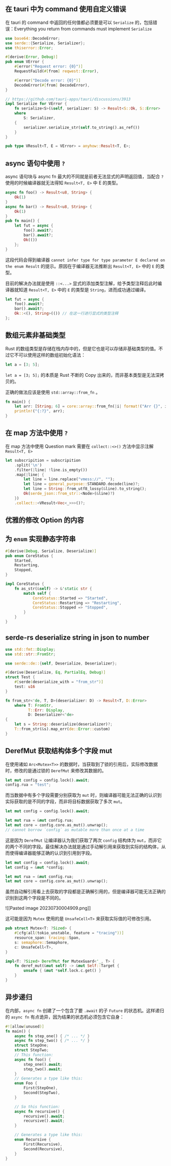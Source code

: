 ## 在 tauri 中为 command 使用自定义错误

在 tauri 的 command 中返回的任何值都必须要是可以 `Serialize` 的，包括错误：Everything you return from commands must implement `Serialize`

```rust
use base64::DecodeError;
use serde::{Serialize, Serializer};
use thiserror::Error;

#[derive(Error, Debug)]
pub enum VError {
    #[error("Request error: {0}")]
    RequestFaild(#[from] reqwest::Error),

    #[error("Decode error: {0}")]
    DecodeError(#[from] DecodeError),
}

// https://github.com/tauri-apps/tauri/discussions/3913
impl Serialize for VError {
    fn serialize<S>(&self, serializer: S) -> Result<S::Ok, S::Error>
    where
        S: Serializer,
    {
        serializer.serialize_str(self.to_string().as_ref())
    }
}

pub type VResult<T, E = VError> = anyhow::Result<T, E>;
```

## async 语句中使用 `?`

async 语句块与 async fn 最大的不同就是前者无法显式的声明返回值，当配合 `?` 使用的时候编译器就无法得知 `Result<T, E>` 中 E 的类型。

```rust
async fn foo() -> Result<u8, String> {
    Ok(1)
}
async fn bar() -> Result<u8, String> {
    Ok(1)
}
pub fn main() {
    let fut = async {
        foo().await?;
        bar().await?;
        Ok(())
    };
}
```

这段代码会得到编译器 `cannot infer type for type parameter E declared on the enum Result` 的提示。原因在于编译器无法推断出 `Result<T, E>` 中的 `E` 的类型。

目前的解决办法就是使用 `::<...>` 显式的添加类型注解，给予类型注释后此时编译器就知道 `Result<T, E>` 中的 `E` 的类型是 `String`，进而成功通过编译。

```rust
let fut = async {
    foo().await?;
    bar().await?;
    Ok::<(), String>(()) // 在这一行进行显式的类型注释
};
```

## 数组元素非基础类型

Rust 的数组类型是存储在栈内存中的，但是它也是可以存储非基础类型的值。不过它不可以使用这样的数组初始化语法：

```rust
let a = [3; 5];
```

`let a = [3; 5];` 的本质是 Rust 不断的 Copy 出来的，而非基本类型是无法深拷贝的。

正确的做法应该是使用 `std::array::from_fn` 。

```rust
fn main() {
    let arr: [String; 6] = core::array::from_fn(|i| format!("Arr {}", i));
    println!("{:?}", arr);
}
```

## 在 map 方法中使用 `?`

在 map 方法中使用 Question mark 需要在 `collect::<>()` 方法中显示注解 `Result<T, E>`

```rust
let subscripition = subscripition
    .split('\n')
    .filter(|line| !line.is_empty())
    .map(|line| {
        let line = line.replace("vmess://", "");
        let line = general_purpose::STANDARD.decode(line)?;
        let line = String::from_utf8_lossy(&line).to_string();
        Ok(serde_json::from_str::<Node>(&line)?)
    })
    .collect::<VResult<Vec<_>>>()?;
```

## 优雅的修改 Option 的内容

## 为 `enum` 实现静态字符串

```rust
#[derive(Debug, Serialize, Deserialize)]
pub enum CoreStatus {
    Started,
    Restarting,
    Stopped,
}

impl CoreStatus {
    fn as_str(&self) -> &'static str {
        match self {
            CoreStatus::Started => "Started",
            CoreStatus::Restarting => "Restarting",
            CoreStatus::Stopped => "Stopped",
        }
    }
}
```

## serde-rs deserialize string in json to number

```rust
use std::fmt::Display;
use std::str::FromStr;

use serde::de::{self, Deserialize, Deserializer};

#[derive(Deserialize, Eq, PartialEq, Debug)]
struct Test {
    #[serde(deserialize_with = "from_str")]
    test: u16
}

fn from_str<'de, T, D>(deserializer: D) -> Result<T, D::Error>
    where T: FromStr,
          T::Err: Display,
          D: Deserializer<'de>
{
    let s = String::deserialize(deserializer)?;
    T::from_str(&s).map_err(de::Error::custom)
}
```

## DerefMut 获取结构体多个字段 mut

在使用诸如 `Arc<Mutex<T>>` 的数据时，当获取到了锁的引用后，实际修改数据时，修改的是通过锁的 `DerefMut` 来修改其数据的。

```rust
let mut config = config.lock().await;
config.rua = "test";
```

而当数据中有多个字段需要分别获取为 `mut` 时，则编译器可能无法正确的认识到实际获取的是不同的字段，而非将目标数据获取了多次 `mut`。

```rust
let mut config = config.lock().await;

let mut rua = &mut config.rua;
let mut core = config.core.as_mut().unwrap();
// cannot borrow `config` as mutable more than once at a time
```

这是因为 `DerefMut` 让编译器认为我们获取了两次 `config` 结构体为 `mut`，而非它的两个不同的字段。最佳解决办法就是通过手动解引用来获取到实际的结构体，从而使得编译器能够正确的认识到引用到字段。

```rust
let mut config = config.lock().await;
let config = &mut *config;

let mut rua = &mut config.rua;
let mut core = config.core.as_mut().unwrap();
```

虽然自动解引用看上去获取的字段都是正确解引用的，但是编译器可能无法正确的识别到这两个字段是不同的。

![[Pasted image 20230730004909.png]]

这可能是因为 `Mutex` 使用的是 `UnsafeCell<T>` 来获取实际值的可修改引用。

```rust
pub struct Mutex<T: ?Sized> {
    #[cfg(all(tokio_unstable, feature = "tracing"))]
    resource_span: tracing::Span,
    s: semaphore::Semaphore,
    c: UnsafeCell<T>,
}

impl<T: ?Sized> DerefMut for MutexGuard<'_, T> {
    fn deref_mut(&mut self) -> &mut Self::Target {
        unsafe { &mut *self.lock.c.get() }
    }
}
```

## 异步递归

在内部，`async fn` 创建了一个包含了要 `.await` 的子 `Future` 的状态机。这样递归的 `async fn` 有点诡异，因为结果的状态机必须包含它自身：

```rust
#![allow(unused)]
fn main() {
    async fn step_one() { /* ... */ }
    async fn step_two() { /* ... */ }
    struct StepOne;
    struct StepTwo;
    // This function:
    async fn foo() {
        step_one().await;
        step_two().await;
    }
    // Generates a type like this:
    enum Foo {
        First(StepOne),
        Second(StepTwo),
    }

    // So this function:
    async fn recursive() {
        recursive().await;
        recursive().await;
    }

    // Generates a type like this:
    enum Recursive {
        First(Recursive),
        Second(Recursive),
    }
}
```